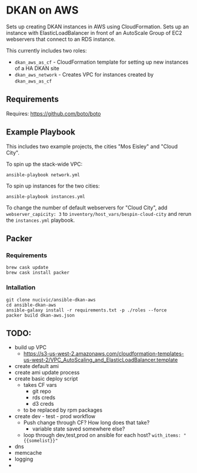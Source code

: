 DKAN on AWS 
=========

Sets up creating DKAN instances in AWS using CloudFormation. Sets up an instance with ElasticLoadBalancer in front of an AutoScale Group of EC2 webservers that connect to an RDS instance.

This currently includes two roles:

* ``dkan_aws_as_cf`` - CloudFormation template for setting up new instances of a HA DKAN site
* ``dkan_aws_network`` - Creates VPC for instances created by ``dkan_aws_as_cf``

Requirements
------------

Requires: https://github.com/boto/boto

Example Playbook
----------------

This includes two example projects, the cities "Mos Eisley" and "Cloud City".

To spin up the stack-wide VPC:

```
ansible-playbook network.yml
```

To spin up instances for the two cities:

```
ansible-playbook instances.yml
```

To change the number of default webservers for "Cloud City", add ``webserver_capicity: 3`` to ``inventory/host_vars/bespin-cloud-city`` and rerun the ``instances.yml`` playbook.  

## Packer
### Requirements
```
brew cask update
brew cask install packer
```

### Intallation
```
git clone nucivic/ansible-dkan-aws
cd ansible-dkan-aws
ansible-galaxy install -r requirements.txt -p ./roles --force
packer build dkan-aws.json

```

TODO:
----------------

* build up VPC
  * https://s3-us-west-2.amazonaws.com/cloudformation-templates-us-west-2/VPC_AutoScaling_and_ElasticLoadBalancer.template
* create default ami
* create ami update process
* create basic deploy script
  * takes CF vars
    * git repo
    * rds creds
    * d3 creds
  * to be replaced by rpm packages
* create dev - test - prod workflow
  * Push change through CF? How long does that take?
    * variable state saved somewhere else?
  * loop through dev,test,prod on ansible for each host? ``with_items: "{{somelist}}"``
* dns
* memcache
* logging
* 



